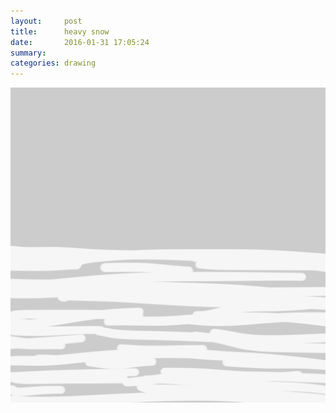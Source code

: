 ```yaml
---
layout:     post
title:      heavy snow
date:       2016-01-31 17:05:24
summary:    
categories: drawing
---
```

![heavy snow](/images/diary/heavy-snow.png "I hope it will last forever.")
